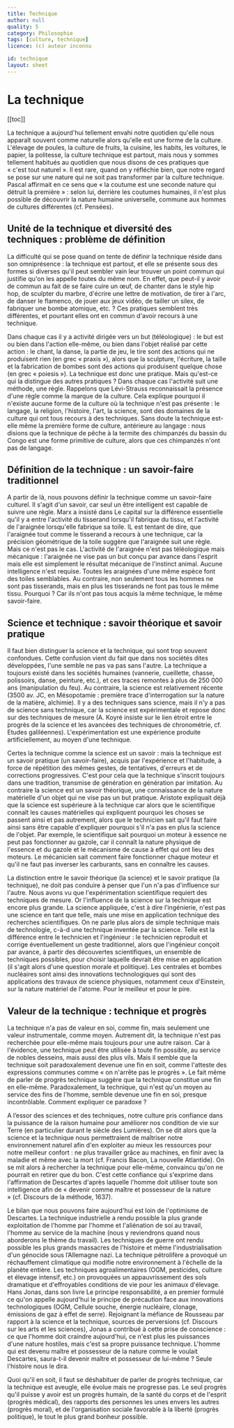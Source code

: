 ```yaml
---
title: Technique
author: null
quality: 5
category: Philosophie
tags: [culture, technique]
licence: (c) auteur inconnu

id: technique
layout: sheet
---
```


# La technique

[[toc]]

La technique a aujourd'hui tellement envahi notre quotidien qu'elle nous apparaît souvent comme naturelle alors qu'elle est une forme de la culture. L'élevage de poules, la culture de fruits, la cuisine, les habits, les voitures, le papier, la politesse, la culture technique est partout, mais nous y sommes tellement habitués au quotidien que nous disons de ces pratiques que « c'est tout naturel ». Il est rare, quand on y réfléchie bien, que notre regard se pose sur une nature qui ne soit pas transformer par la culture technique. Pascal affirmait en ce sens que « la coutume est une seconde nature qui détruit la première » : selon lui, derrière les coutumes humaines, il n'est plus possible de découvrir la nature humaine universelle, commune aux hommes de cultures différentes (cf. Pensées).


## Unité de la technique et diversité des techniques : problème de définition

La difficulté qui se pose quand on tente de définir la technique réside dans son omniprésence : la technique est partout, et elle se présente sous des formes si diverses qu'il peut sembler vain leur trouver un point commun qui justifie qu'on les appelle toutes du même nom. En effet, que peut-il y avoir de commun au fait de se faire cuire un œuf, de chanter dans le style hip hop, de sculpter du marbre, d'écrire une lettre de motivation, de tirer à l'arc, de danser le flamenco, de jouer aux jeux vidéo, de tailler un silex, de fabriquer une bombe atomique, etc. ? Ces pratiques semblent très différentes, et pourtant elles ont en commun d'avoir recours à une technique.

Dans chaque cas il y a activité dirigée vers un but (téléologique) : le but est ou bien dans l'action elle-même, ou bien dans l'objet réalisé par cette action : le chant, la danse, la partie de jeu, le tire sont des actions qui ne produisent rien (en grec « praxis »), alors que la sculpture, l'écriture, la taille et la fabrication de bombes sont des actions qui produisent quelque chose (en grec « poiesis »). La technique est donc une pratique. Mais qu'est-ce qui la distingue des autres pratiques ? Dans chaque cas l'activité suit une méthode, une règle. Rappelons que Lévi-Strauss reconnaissait la présence d'une règle comme la marque de la culture. Cela explique pourquoi il n'existe aucune forme de la culture où la technique n'est pas présente : le langage, la religion, l'histoire, l'art, la science, sont des domaines de la culture qui ont tous recours à des techniques. Sans doute la technique est-elle même la première forme de culture, antérieure au langage : nous disions que la technique de pêche à la termite des chimpanzés du bassin du Congo est une forme primitive de culture, alors que ces chimpanzés n'ont pas de langage.


## Définition de la technique : un savoir-faire traditionnel

A partir de là, nous pouvons définir la technique comme un savoir-faire culturel. Il s'agit d'un savoir, car seul un être intelligent est capable de suivre une règle. Marx a insisté dans Le capital sur la différence essentielle qu'il y a entre l'activité du tisserand lorsqu'il fabrique du tissu, et l'activité de l'araignée lorsqu'elle fabrique sa toile. IL est tentant de dire, que l'araignée tout comme le tisserand a recours à une technique, car la précision géométrique de la toile suggère que l'araignée suit une règle. Mais ce n'est pas le cas. L'activité de l'araignée n'est pas téléologique mais mécanique : l'araignée ne vise pas un but conçu par avance dans l'esprit mais elle est simplement le résultat mécanique de l'instinct animal. Aucune intelligence n'est requise. Toutes les araignées d'une même espèce font des toiles semblables. Au contraire, non seulement tous les hommes ne sont pas tisserands, mais en plus les tisserands ne font pas tous le même tissu. Pourquoi ? Car ils n'ont pas tous acquis la même technique, le même savoir-faire.


## Science et technique : savoir théorique et savoir pratique

Il faut bien distinguer la science et la technique, qui sont trop souvent confondues. Cette confusion vient du fait que dans nos sociétés dites développées, l'une semble ne pas va pas sans l'autre. La technique a toujours existé dans les sociétés humaines (vannerie, cueillette, chasse, polissoirs, danse, peinture, etc.), et ces traces remontes à plus de 250 000 ans (manipulation du feu). Au contraire, la science est relativement récente (3500 av. JC, en Mésopotamie : première trace d'interrogation sur la nature de la matière, alchimie). Il y a des techniques sans science, mais il n'y a pas de science sans technique, car la science est expérimentale et repose donc sur des techniques de mesure (A. Koyré insiste sur le lien étroit entre le progrès de la science et les avancées des techniques de chronométrie, cf. Etudes galiléennes). L'expérimentation est une expérience produite artificiellement, au moyen d'une technique.

Certes la technique comme la science est un savoir : mais la technique est un savoir pratique (un savoir-faire), acquis par l'expérience et l'habitude, à force de répétition des mêmes gestes, de tentatives, d'erreurs et de corrections progressives. C'est pour cela que la technique s’inscrit toujours dans une tradition, transmise de génération en génération par imitation. Au contraire la science est un savoir théorique, une connaissance de la nature matérielle d'un objet qui ne vise pas un but pratique. Aristote expliquait déjà que la science est supérieure à la technique car alors que le scientifique connaît les causes matérielles qui expliquent pourquoi les choses se passent ainsi et pas autrement, alors que le technicien sait qu'il faut faire ainsi sans être capable d'expliquer pourquoi s'il n'a pas en plus la science de l'objet. Par exemple, le scientifique sait pourquoi un moteur à essence ne peut pas fonctionner au gazole, car il connaît la nature physique de l'essence et du gazole et le mécanisme de cause à effet qui ont lieu des moteurs. Le mécanicien sait comment faire fonctionner chaque moteur et qu'il ne faut pas inverser les carburants, sans en connaître les causes.

La distinction entre le savoir théorique (la science) et le savoir pratique (la technique), ne doit pas conduire à penser que l'un n'a pas d'influence sur l'autre. Nous avons vu que l'expérimentation scientifique requiert des techniques de mesure. Or l'influence de la science sur la technique est encore plus grande. La science appliquée, c'est à dire l’ingénierie, n'est pas une science en tant que telle, mais une mise en application technique des recherches scientifiques. On ne parle plus alors de simple technique mais de technologie, c-à-d une technique inventée par la science. Telle est la différence entre le technicien et l'ingénieur : le technicien reproduit et corrige éventuellement un geste traditionnel, alors que l'ingénieur conçoit par avance, à partir des découvertes scientifiques, un ensemble de techniques possibles, pour choisir laquelle devrait être mise en application (il s'agit alors d'une question morale et politique). Les centrales et bombes nucléaires sont ainsi des innovations technologiques qui sont des applications des travaux de science physiques, notamment ceux d'Einstein, sur la nature matériel de l'atome. Pour le meilleur et pour le pire.


## Valeur de la technique : technique et progrès

La technique n'a pas de valeur en soi, comme fin, mais seulement une valeur instrumentale, comme moyen. Autrement dit, la technique n'est pas recherchée pour elle-même mais toujours pour une autre raison. Car à l'évidence, une technique peut être utilisée à toute fin possible, au service de nobles desseins, mais aussi des plus vils. Mais il semble que la technique soit paradoxalement devenue une fin en soit, comme l'atteste des expressions communes comme « on n'arrête pas le progrès ». Le fait même de parler de progrès technique suggère que la technique constitue une fin en elle-même. Paradoxalement, la technique, qui n'est qu'un moyen au service des fins de l'homme, semble devenue une fin en soi, presque incontrôlable. Comment expliquer ce paradoxe ?

A l’essor des sciences et des techniques, notre culture pris confiance dans la puissance de la raison humaine pour améliorer nos condition de vie sur Terre (en particulier durant le siècle des Lumières). On se dit alors que la science et la technique nous permettraient de maîtriser notre environnement naturel afin d'en exploiter au mieux les ressources pour notre meilleur confort : ne plus travailler grâce au machines, en finir avec la maladie et même avec la mort (cf. Francis Bacon, La nouvelle Atlantide). On se mit alors à rechercher la technique pour elle-même, convaincu qu'on ne pourrait en retirer que du bon. C'est cette confiance qui s'exprime dans l'affirmation de Descartes d'après laquelle l'homme doit utiliser toute son intelligence afin de « devenir comme maître et possesseur de la nature » (cf. Discours de la méthode, 1637).

Le bilan que nous pouvons faire aujourd'hui est loin de l'optimisme de Descartes. La technique industrielle a rendu possible la plus grande exploitation de l'homme par l'homme et l'aliénation de soi au travail, l'homme au service de la machine (nous y reviendrons quand nous aborderons le thème du travail). Les techniques de guerre ont rendu possible les plus grands massacres de l'histoire et même l'industrialisation d'un génocide sous l’Allemagne nazi. La technique pétrolifère a provoqué un réchauffement climatique qui modifie notre environnement à l'échelle de la planète entière. Les techniques agroalimentaires (OGM, pesticides, culture et élevage intensif, etc.) on provoquées un appauvrissement des sols dramatique et d'effroyables conditions de vie pour les animaux d'élevage. Hans Jonas, dans son livre Le principe responsabilité, a en premier formulé ce qu'on appelle aujourd'hui le principe de précaution face aux innovations technologiques (OGM, Cellule souche, énergie nucléaire, clonage, émissions de gaz à effet de serre). Rejoignant la méfiance de Rousseau par rapport à la science et la technique, sources de perversions (cf. Discours sur les arts et les sciences), Jonas a contribué à cette prise de conscience : ce que l'homme doit craindre aujourd'hui, ce n'est plus les puissances d'une nature hostiles, mais c'est sa propre puissance technique. L'homme qui est devenu maître et possesseur de la nature comme le voulait Descartes, saura-t-il devenir maître et possesseur de lui-même ? Seule l'histoire nous le dira.

Quoi qu'il en soit, il faut se déshabituer de parler de progrès technique, car la technique est aveugle, elle évolue mais ne progresse pas. Le seul progrès qu'il puisse y avoir est un progrès humain, de la santé du corps et de l'esprit (progrès médical), des rapports des personnes les unes envers les autres (progrès moral), et de l'organisation sociale favorable à la liberté (progrès politique), le tout le plus grand bonheur possible.
